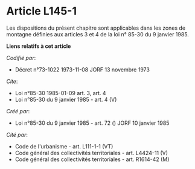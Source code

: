 # Article L145-1

Les dispositions du présent chapitre sont applicables dans les zones de montagne définies aux articles 3 et 4 de la loi n°
85-30 du 9 janvier 1985.

**Liens relatifs à cet article**

_Codifié par_:

  - Décret n°73-1022 1973-11-08 JORF 13 novembre 1973

_Cite_:

  - Loi n°85-30 1985-01-09 art. 3, art. 4
  - Loi n°85-30 du 9 janvier 1985 - art. 4 (V)

_Créé par_:

  - Loi n°85-30 du 9 janvier 1985 - art. 72 () JORF 10 janvier 1985

_Cité par_:

  - Code de l'urbanisme - art. L111-1-1 (VT)
  - Code général des collectivités territoriales - art. L4424-11 (V)
  - Code général des collectivités territoriales - art. R1614-42 (M)
